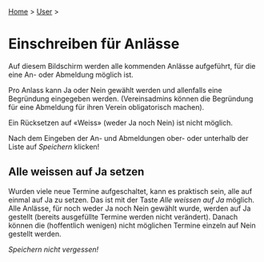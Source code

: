 [Home](/) > [User](/user) >

# Einschreiben für Anlässe

Auf diesem Bildschirm werden alle kommenden Anlässe aufgeführt, für die eine An- oder Abmeldung möglich ist.

Pro Anlass kann Ja oder Nein gewählt werden und allenfalls eine Begründung eingegeben werden.
(Vereinsadmins können die Begründung für eine Abmeldung für ihren Verein obligatorisch machen).

Ein Rücksetzen auf «Weiss» (weder Ja noch Nein) ist nicht möglich.

Nach dem Eingeben der An- und Abmeldungen ober- oder unterhalb der Liste auf *Speichern* klicken!

## Alle weissen auf Ja setzen

Wurden viele neue Termine aufgeschaltet, kann es praktisch sein, alle auf einmal auf Ja zu setzen. Das ist mit der Taste *Alle weissen auf Ja* möglich. Alle Anlässe, für noch weder Ja noch Nein gewählt wurde, werden auf Ja gestellt (bereits ausgefüllte Termine werden nicht verändert). Danach können die (hoffentlich wenigen) nicht möglichen Termine einzeln auf Nein gestellt werden.

*Speichern nicht vergessen!*